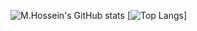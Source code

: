![M.Hossein's GitHub stats](https://github-readme-stats.vercel.app/api?username=mohammadhosseinbagheri&show_icons=true&count_private=true&theme=radical)
[![Top Langs](https://github-readme-stats.vercel.app/api/top-langs/?username=mohammadhosseinbagheri)]
